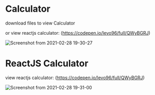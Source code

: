 # Calculator

download files to view Calculator 

or view reactjs calculator: (https://codepen.io/levo96/full/QWyBGRJ)

![Screenshot from 2021-02-28 19-30-27](https://user-images.githubusercontent.com/52494718/109429437-fd65ee00-79fb-11eb-9f1e-fb94c9324c11.png)

# ReactJS Calculator

view reactjs calculator: (https://codepen.io/levo96/full/QWyBGRJ)

![Screenshot from 2021-02-28 19-31-00](https://user-images.githubusercontent.com/52494718/109429464-1f5f7080-79fc-11eb-9ed5-224252e1d513.png)






